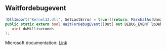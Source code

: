 ## Waitfordebugevent

```csharp
[DllImport("Kernel32.dll", SetLastError = true)][return: MarshalAs(UnmanagedType.Bool)]
public static extern bool WaitForDebugEvent([Out] out DEBUG_EVENT lpDebugEvent,
   uint dwMilliseconds
);
```

Microsoft documentation: [Link](https://docs.microsoft.com/en-us/windows/win32/api/debugapi/nf-debugapi-waitfordebugevent)
